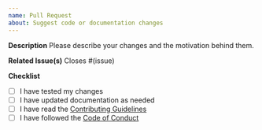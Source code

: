 ```yaml
---
name: Pull Request
about: Suggest code or documentation changes
---
```


**Description**
Please describe your changes and the motivation behind them.

**Related Issue(s)**
Closes #(issue)

**Checklist**
- [ ] I have tested my changes
- [ ] I have updated documentation as needed
- [ ] I have read the [Contributing Guidelines](../CONTRIBUTING.md)
- [ ] I have followed the [Code of Conduct](../CODE_OF_CONDUCT.md)
